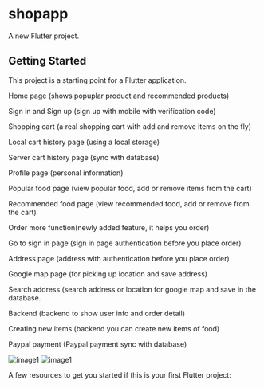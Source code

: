 # shopapp

A new Flutter project.

## Getting Started

This project is a starting point for a Flutter application.

Home page (shows popuplar product and recommended products)

Sign in and Sign up (sign up with mobile with verification code)

Shopping cart (a real shopping cart with add and remove items on the fly)

Local cart history page (using a local storage)

Server cart history page (sync with database)

Profile page (personal information)

Popular food page (view popular food, add or remove items from the cart)

Recommended food page (view recommended food, add or remove from the cart)

Order more function(newly added feature, it helps you order)

Go to sign in page (sign in page authentication before you place order)

Address page (address with authentication before you place order)

Google map page (for picking up location and save address)

Search address (search address or location for google map and save in the database.

Backend (backend to show user info and order detail)

Creating new items (backend you can create new items of food)

Paypal payment (Paypal payment sync with database)

![image1](https://user-images.githubusercontent.com/74376063/230909167-3a706344-fb08-4024-bc64-4f489efa0dc4.jpeg)
![image1](https://user-images.githubusercontent.com/74376063/230909174-17b132b5-e11c-47b6-a6ed-58a1544b05d2.png)


A few resources to get you started if this is your first Flutter project:

